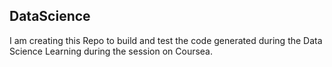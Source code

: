 ## DataScience

I am creating this Repo to build and test the code generated during the Data Science Learning during the session on Coursea.
